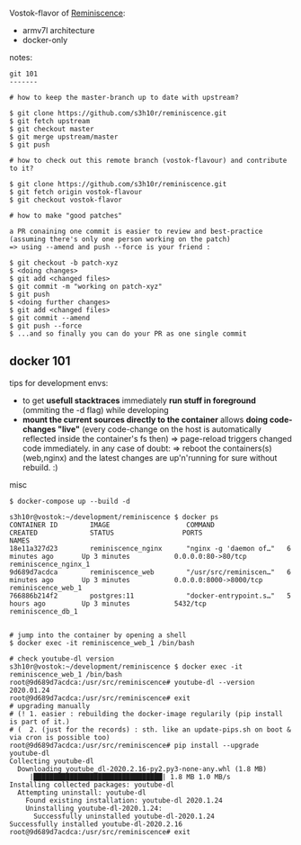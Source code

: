 Vostok-flavor of [Reminiscence](#):

- armv7l architecture
- docker-only 


notes:

```
git 101
-------

# how to keep the master-branch up to date with upstream?

$ git clone https://github.com/s3h10r/reminiscence.git
$ git fetch upstream 
$ git checkout master
$ git merge upstream/master
$ git push

# how to check out this remote branch (vostok-flavour) and contribute to it?

$ git clone https://github.com/s3h10r/reminiscence.git
$ git fetch origin vostok-flavour
$ git checkout vostok-flavor

# how to make "good patches"

a PR conaining one commit is easier to review and best-practice 
(assuming there's only one person working on the patch)
=> using --amend and push --force is your friend :

$ git checkout -b patch-xyz
$ <doing changes>
$ git add <changed files>
$ git commit -m "working on patch-xyz"
$ git push
$ <doing further changes>
$ git add <changed files>
$ git commit --amend
$ git push --force
$ ...and so finally you can do your PR as one single commit
```

docker 101
----------

tips for development envs:

  * to get **usefull stacktraces** immediately **run stuff in foreground** (ommiting the -d flag)
    while developing
  * **mount the current sources directly to the container** allows **doing code-changes "live"**
    (every code-change on the host is automatically reflected inside the container's fs then)
    => page-reload triggers changed code immediately. 
    in any case of doubt: 
    => reboot the containers(s) (web,nginx)
       and the latest changes are up'n'running for sure without rebuild. :) 

misc

```
$ docker-compose up --build -d

s3h10r@vostok:~/development/reminiscence $ docker ps
CONTAINER ID        IMAGE                   COMMAND                  CREATED             STATUS                 PORTS                    NAMES
18e11a327d23        reminiscence_nginx      "nginx -g 'daemon of…"   6 minutes ago       Up 3 minutes           0.0.0.0:80->80/tcp       reminiscence_nginx_1
9d689d7acdca        reminiscence_web        "/usr/src/reminiscen…"   6 minutes ago       Up 3 minutes           0.0.0.0:8000->8000/tcp   reminiscence_web_1
766886b214f2        postgres:11             "docker-entrypoint.s…"   5 hours ago         Up 3 minutes           5432/tcp                 reminiscence_db_1


# jump into the container by opening a shell
$ docker exec -it reminiscence_web_1 /bin/bash

# check youtube-dl version
s3h10r@vostok:~/development/reminiscence $ docker exec -it reminiscence_web_1 /bin/bash
root@9d689d7acdca:/usr/src/reminiscence# youtube-dl --version
2020.01.24
root@9d689d7acdca:/usr/src/reminiscence# exit
# upgrading manually 
# (! 1. easier : rebuilding the docker-image regularily (pip install is part of it.)
# (  2. (just for the records) : sth. like an update-pips.sh on boot & via cron is possible too)
root@9d689d7acdca:/usr/src/reminiscence# pip install --upgrade youtube-dl
Collecting youtube-dl
  Downloading youtube_dl-2020.2.16-py2.py3-none-any.whl (1.8 MB)
     |████████████████████████████████| 1.8 MB 1.0 MB/s
Installing collected packages: youtube-dl
  Attempting uninstall: youtube-dl
    Found existing installation: youtube-dl 2020.1.24
    Uninstalling youtube-dl-2020.1.24:
      Successfully uninstalled youtube-dl-2020.1.24
Successfully installed youtube-dl-2020.2.16
root@9d689d7acdca:/usr/src/reminiscence# exit
```
